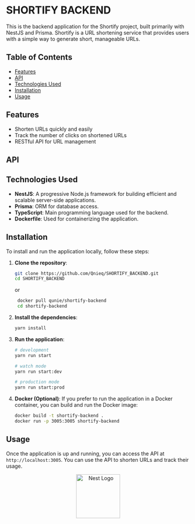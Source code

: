 # SHORTIFY BACKEND

This is the backend application for the Shortify project, built primarily with NestJS and Prisma. Shortify is a URL shortening service that provides users with a simple way to generate short, manageable URLs.

## Table of Contents

- [Features](#features)
- [API](#api)
- [Technologies Used](#technologies-used)
- [Installation](#installation)
- [Usage](#usage)

## Features

- Shorten URLs quickly and easily
- Track the number of clicks on shortened URLs
- RESTful API for URL management

## API

## Technologies Used

- **NestJS**: A progressive Node.js framework for building efficient and scalable server-side applications.
- **Prisma**: ORM for database access.
- **TypeScript**: Main programming language used for the backend.
- **Dockerfile**: Used for containerizing the application.

## Installation

To install and run the application locally, follow these steps:

1. **Clone the repository**:
    ```bash
    git clone https://github.com/Qnieq/SHORTIFY_BACKEND.git
    cd SHORTIFY_BACKEND
    ```
    or
   ```bash
    docker pull qunie/shortify-backend
    cd shortify-backend
    ```

3. **Install the dependencies**:
    ```bash
    yarn install
    ```

4. **Run the application**:
    ```bash
    # development
    yarn run start

    # watch mode
    yarn run start:dev

    # production mode
    yarn run start:prod
    ```

5. **Docker (Optional)**:
    If you prefer to run the application in a Docker container, you can build and run the Docker image:
    ```bash
    docker build -t shortify-backend .
    docker run -p 3005:3005 shortify-backend
    ```

## Usage

Once the application is up and running, you can access the API at `http://localhost:3005`. You can use the API to shorten URLs and track their usage.






<p align="center">
  <a href="http://nestjs.com/" target="blank"><img src="https://nestjs.com/img/logo-small.svg" width="120" alt="Nest Logo" /></a>
</p>


